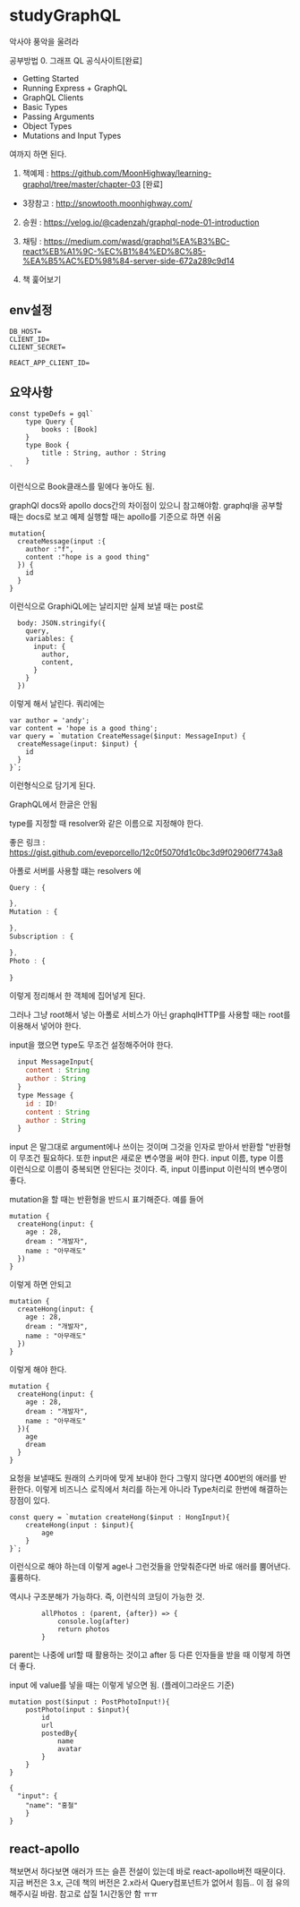# studyGraphQL
악사야 풍악을 울려라

공부방법
0. 그래프 QL 공식사이트[완료]
 - Getting Started
 - Running Express + GraphQL
 - GraphQL Clients
 - Basic Types
 - Passing Arguments
 - Object Types
 - Mutations and Input Types

여까지 하면 된다. 

1. 책예제 : https://github.com/MoonHighway/learning-graphql/tree/master/chapter-03 [완료]
 - 3장참고 : http://snowtooth.moonhighway.com/

2. 승원 : https://velog.io/@cadenzah/graphql-node-01-introduction

3. 채팅 : https://medium.com/wasd/graphql%EA%B3%BC-react%EB%A1%9C-%EC%B1%84%ED%8C%85-%EA%B5%AC%ED%98%84-server-side-672a289c9d14

4. 책 훑어보기  

## env설정
```
DB_HOST= 
CLIENT_ID= 
CLIENT_SECRET= 

REACT_APP_CLIENT_ID= 

```

## 요약사항

```
const typeDefs = gql` 
    type Query {
        books : [Book]
    }
    type Book {
        title : String, author : String
    } 
`
```
이런식으로 Book클래스를 밑에다 놓아도 됨. 

graphQl docs와 apollo docs간의 차이점이 있으니 참고해야함. graphql을 공부할 때는 docs로 보고 예제 실행할 때는 apollo를 기준으로 하면 쉬움
```
mutation{
  createMessage(input :{
    author :"f", 
    content :"hope is a good thing"
  }) {
    id
  }
}
```
이런식으로 GraphiQL에는 날리지만 실제 보낼 때는
post로 
```
  body: JSON.stringify({
    query,
    variables: {
      input: {
        author,
        content,
      }
    }
  })
```
이렇게 해서 날린다. 
쿼리에는
```
var author = 'andy';
var content = 'hope is a good thing';
var query = `mutation CreateMessage($input: MessageInput) {
  createMessage(input: $input) {
    id
  }
}`; 
```
이런형식으로 담기게 된다. 

GraphQL에서 한글은 안됨

type를 지정할 때 resolver와 같은 이름으로 지정해야 한다. 

좋은 링크 : https://gist.github.com/eveporcello/12c0f5070fd1c0bc3d9f02906f7743a8

아폴로 서버를 사용할 떄는 resolvers 에
```js
Query : {

}, 
Mutation : {

}, 
Subscription : {

}, 
Photo : {
  
}
```

이렇게 정리해서 한 객체에 집어넣게 된다. 

그러나 그냥 root해서 넣는 아폴로 서비스가 아닌 graphqlHTTP를 사용할 때는 root를 이용해서 넣어야 한다. 

input을 했으면 type도 무조건 설정해주어야 한다. 
```js
  input MessageInput{
    content : String 
    author : String
  }
  type Message {
    id : ID!
    content : String
    author : String
  }
```

input 은 말그대로 argument에나 쓰이는 것이며 그것을 인자로 받아서 반환할 "반환형이 무조건 필요하다. 또한 input은 새로운 변수명을 써야 한다. input 이름, type 이름 이런식으로 이름이 중복되면 안된다는 것이다. 즉, input 이름input 이런식의 변수명이 좋다. 

mutation을 할 때는 반환형을 반드시 표기해준다. 예를 들어 
```
mutation {
  createHong(input: {
    age : 28, 
    dream : "개발자", 
    name : "아무래도" 
  })
}
```

이렇게 하면 안되고

```
mutation {
  createHong(input: {
    age : 28, 
    dream : "개발자", 
    name : "아무래도" 
  })
}
```

이렇게 해야 한다. 
```
mutation {
  createHong(input: {
    age : 28, 
    dream : "개발자", 
    name : "아무래도" 
  }){
    age
    dream
  }
}
```

요청을 보낼때도 원래의 스키마에 맞게 보내야 한다 그렇지 않다면 400번의 애러를 반환한다. 이렇게 비즈니스 로직에서 처리를 하는게 아니라 Type처리로 한번에 해결하는 장점이 있다. 
```
const query = `mutation createHong($input : HongInput){
    createHong(input : $input){
        age
    }
}`;
```
이런식으로 해야 하는데 이렇게 age나 그런것들을 안맞춰준다면 바로 애러를 뿜어낸다. 훌륭하다. 


역시나 구조분해가 가능하다. 
즉, 이런식의 코딩이 가능한 것. 
```
        allPhotos : (parent, {after}) => {
            console.log(after)
            return photos
        }
```
parent는 나중에 url할 때 활용하는 것이고 after 등 다른 인자들을 받을 때 이렇게 하면 더 좋다.  


input 에 value를 넣을 때는 이렇게 넣으면 됨. (플레이그라운드 기준)
```
mutation post($input : PostPhotoInput!){
    postPhoto(input : $input){
        id
        url
        postedBy{
            name
            avatar
        }
    }
}

{
  "input": {
  	"name": "홍철"
	}
}
``` 

## react-apollo
책보면서 하다보면 애러가 뜨는 슬픈 전설이 있는데 바로 react-apollo버전 때문이다. 지금 버전은 3.x, 근데 책의 버전은 2.x라서 Query컴포넌트가 없어서 힘듬.. 이 점 유의해주시길 바람. 참고로 삽질 1시간동안 함 ㅠㅠ

 